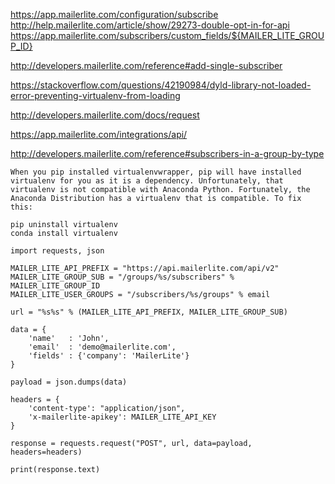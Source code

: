 https://app.mailerlite.com/configuration/subscribe
http://help.mailerlite.com/article/show/29273-double-opt-in-for-api
https://app.mailerlite.com/subscribers/custom_fields/${MAILER_LITE_GROUP_ID}

http://developers.mailerlite.com/reference#add-single-subscriber

https://stackoverflow.com/questions/42190984/dyld-library-not-loaded-error-preventing-virtualenv-from-loading

http://developers.mailerlite.com/docs/request

https://app.mailerlite.com/integrations/api/

http://developers.mailerlite.com/reference#subscribers-in-a-group-by-type

```
When you pip installed virtualenvwrapper, pip will have installed virtualenv for you as it is a dependency. Unfortunately, that virtualenv is not compatible with Anaconda Python. Fortunately, the Anaconda Distribution has a virtualenv that is compatible. To fix this:

pip uninstall virtualenv
conda install virtualenv
```


```
import requests, json

MAILER_LITE_API_PREFIX = "https://api.mailerlite.com/api/v2"
MAILER_LITE_GROUP_SUB = "/groups/%s/subscribers" % MAILER_LITE_GROUP_ID
MAILER_LITE_USER_GROUPS = "/subscribers/%s/groups" % email

url = "%s%s" % (MAILER_LITE_API_PREFIX, MAILER_LITE_GROUP_SUB)

data = {
    'name'   : 'John',
    'email'  : 'demo@mailerlite.com',
    'fields' : {'company': 'MailerLite'}
}

payload = json.dumps(data)

headers = {
    'content-type': "application/json",
    'x-mailerlite-apikey': MAILER_LITE_API_KEY
}

response = requests.request("POST", url, data=payload, headers=headers)

print(response.text)
```
